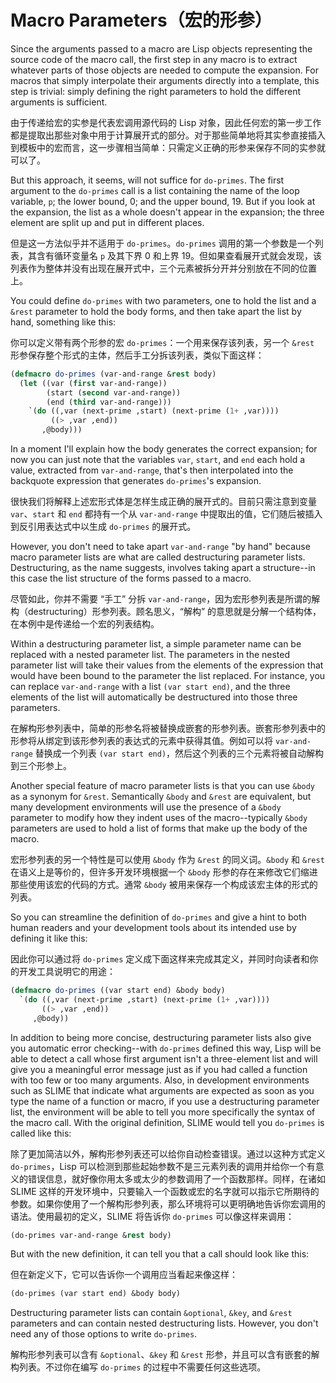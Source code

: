 # Macro Parameters（宏的形参）

Since the arguments passed to a macro are Lisp objects representing
the source code of the macro call, the first step in any macro is to
extract whatever parts of those objects are needed to compute the
expansion. For macros that simply interpolate their arguments directly
into a template, this step is trivial: simply defining the right
parameters to hold the different arguments is sufficient.

由于传递给宏的实参是代表宏调用源代码的 Lisp
对象，因此任何宏的第一步工作都是提取出那些对象中用于计算展开式的部分。对于那些简单地将其实参直接插入到模板中的宏而言，这一步骤相当简单：只需定义正确的形参来保存不同的实参就可以了。

But this approach, it seems, will not suffice for `do-primes`. The first
argument to the `do-primes` call is a list containing the name of the
loop variable, `p`; the lower bound, 0; and the upper bound, 19. But if
you look at the expansion, the list as a whole doesn't appear in the
expansion; the three element are split up and put in different places.

但是这一方法似乎并不适用于 `do-primes`。`do-primes`
调用的第一个参数是一个列表，其含有循环变量名 `p` 及其下界 0
和上界 19。但如果查看展开式就会发现，该列表作为整体并没有出现在展开式中，三个元素被拆分开并分别放在不同的位置上。

You could define `do-primes` with two parameters, one to hold the list
and a `&rest` parameter to hold the body forms, and then take apart the
list by hand, something like this:

你可以定义带有两个形参的宏 `do-primes`：一个用来保存该列表，另一个
`&rest` 形参保存整个形式的主体，然后手工分拆该列表，类似下面这样：

```lisp
(defmacro do-primes (var-and-range &rest body)
  (let ((var (first var-and-range))
        (start (second var-and-range))
        (end (third var-and-range)))
    `(do ((,var (next-prime ,start) (next-prime (1+ ,var))))
         ((> ,var ,end))
       ,@body)))
```

In a moment I'll explain how the body generates the correct expansion;
for now you can just note that the variables `var`, `start`, and `end` each
hold a value, extracted from `var-and-range`, that's then interpolated
into the backquote expression that generates `do-primes`'s expansion.

很快我们将解释上述宏形式体是怎样生成正确的展开式的。目前只需注意到变量
`var`、`start` 和 `end` 都持有一个从 `var-and-range`
中提取出的值，它们随后被插入到反引用表达式中以生成 `do-primes` 的展开式。

However, you don't need to take apart `var-and-range` "by hand" because
macro parameter lists are what are called destructuring parameter
lists. Destructuring, as the name suggests, involves taking apart a
structure--in this case the list structure of the forms passed to a
macro.

尽管如此，你并不需要 “手工” 分拆
`var-and-range`，因为宏形参列表是所谓的解构（destructuring）形参列表。顾名思义，“解构”
的意思就是分解一个结构体，在本例中是传递给一个宏的列表结构。

Within a destructuring parameter list, a simple parameter name can be
replaced with a nested parameter list. The parameters in the nested
parameter list will take their values from the elements of the
expression that would have been bound to the parameter the list
replaced. For instance, you can replace `var-and-range` with a list
`(var start end)`, and the three elements of the list will automatically be
destructured into those three parameters.

在解构形参列表中，简单的形参名将被替换成嵌套的形参列表。嵌套形参列表中的形参将从绑定到该形参列表的表达式的元素中获得其值。例如可以将
`var-and-range` 替换成一个列表 `(var start end)`，然后这个列表的三个元素将被自动解构到三个形参上。

Another special feature of macro parameter lists is that you can use
`&body` as a synonym for `&rest`. Semantically `&body` and `&rest` are
equivalent, but many development environments will use the presence of
a `&body` parameter to modify how they indent uses of the
macro--typically `&body` parameters are used to hold a list of forms
that make up the body of the macro.

宏形参列表的另一个特性是可以使用 `&body` 作为 `&rest`
的同义词。`&body` 和 `&rest`
在语义上是等价的，但许多开发环境根据一个 `&body`
形参的存在来修改它们缩进那些使用该宏的代码的方式。通常 `&body`
被用来保存一个构成该宏主体的形式的列表。

So you can streamline the definition of `do-primes` and give a hint to
both human readers and your development tools about its intended use
by defining it like this:

因此你可以通过将 `do-primes` 定义成下面这样来完成其定义，并同时向读者和你的开发工具说明它的用途：

```lisp
(defmacro do-primes ((var start end) &body body)
  `(do ((,var (next-prime ,start) (next-prime (1+ ,var))))
       ((> ,var ,end))
     ,@body))
```

In addition to being more concise, destructuring parameter lists also
give you automatic error checking--with `do-primes` defined this way,
Lisp will be able to detect a call whose first argument isn't a
three-element list and will give you a meaningful error message just
as if you had called a function with too few or too many
arguments. Also, in development environments such as SLIME that
indicate what arguments are expected as soon as you type the name of a
function or macro, if you use a destructuring parameter list, the
environment will be able to tell you more specifically the syntax of
the macro call. With the original definition, SLIME would tell you
`do-primes` is called like this:

除了更加简洁以外，解构形参列表还可以给你自动检查错误。通过以这种方式定义
`do-primes`，Lisp
可以检测到那些起始参数不是三元素列表的调用并给你一个有意义的错误信息，就好像你用太多或太少的参数调用了一个函数那样。同样，在诸如
SLIME 这样的开发环境中，只要输入一个函数或宏的名字就可以指示它所期待的参数。如果你使用了一个解构形参列表，那么环境将可以更明确地告诉你宏调用的语法。使用最初的定义，SLIME
将告诉你 `do-primes` 可以像这样来调用：

```lisp
(do-primes var-and-range &rest body)
```

But with the new definition, it can tell you that a call should look like this:

但在新定义下，它可以告诉你一个调用应当看起来像这样：

```lisp
(do-primes (var start end) &body body)
```

Destructuring parameter lists can contain `&optional`, `&key`, and `&rest`
parameters and can contain nested destructuring lists. However, you
don't need any of those options to write `do-primes`.

解构形参列表可以含有 `&optional`、`&key` 和 `&rest`
形参，并且可以含有嵌套的解构列表。不过你在编写 `do-primes`
的过程中不需要任何这些选项。
